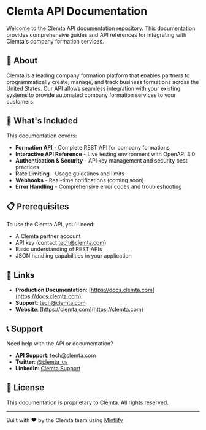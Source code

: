 # Clemta API Documentation

Welcome to the Clemta API documentation repository. This documentation provides comprehensive guides and API references for integrating with Clemta's company formation services.

## 📖 About

Clemta is a leading company formation platform that enables partners to programmatically create, manage, and track business formations across the United States. Our API allows seamless integration with your existing systems to provide automated company formation services to your customers.

## 🚀 What's Included

This documentation covers:

- **Formation API** - Complete REST API for company formations
- **Interactive API Reference** - Live testing environment with OpenAPI 3.0
- **Authentication & Security** - API key management and security best practices
- **Rate Limiting** - Usage guidelines and limits
- **Webhooks** - Real-time notifications (coming soon)
- **Error Handling** - Comprehensive error codes and troubleshooting

## 📋 Prerequisites

To use the Clemta API, you'll need:

- A Clemta partner account
- API key (contact tech@clemta.com)
- Basic understanding of REST APIs
- JSON handling capabilities in your application

## 🔗 Links

- **Production Documentation**: [https://docs.clemta.com](https://docs.clemta.com)
- **Support**: [tech@clemta.com](mailto:tech@clemta.com)
- **Website**: [https://clemta.com](https://clemta.com)

## 📞 Support

Need help with the API or documentation?

- **API Support**: [tech@clemta.com](mailto:tech@clemta.com)
- **Twitter**: [@clemta_us](https://x.com/clemta_us)
- **LinkedIn**: [Clemta Support](https://linkedin.com/company/clemta-support)

## 📄 License

This documentation is proprietary to Clemta. All rights reserved.

---

Built with ❤️ by the Clemta team using [Mintlify](https://mintlify.com)
